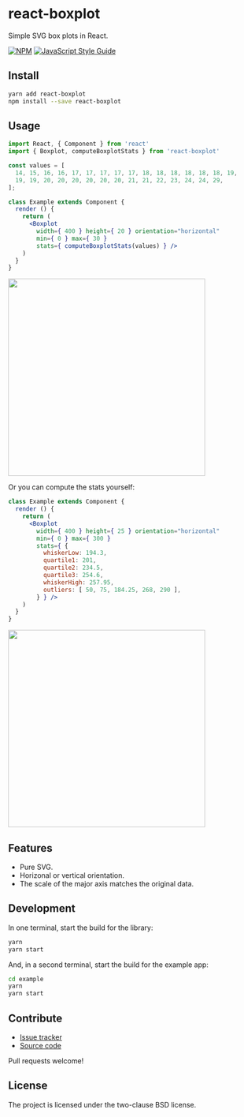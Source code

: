 react-boxplot
=============

Simple SVG box plots in React.

[![NPM](https://img.shields.io/npm/v/react-boxplot.svg)](https://www.npmjs.com/package/react-boxplot) [![JavaScript Style Guide](https://img.shields.io/badge/code_style-standard-brightgreen.svg)](https://standardjs.com)


Install
-------

```bash
yarn add react-boxplot
npm install --save react-boxplot
```


Usage
-----

```jsx
import React, { Component } from 'react'
import { Boxplot, computeBoxplotStats } from 'react-boxplot'

const values = [
  14, 15, 16, 16, 17, 17, 17, 17, 17, 18, 18, 18, 18, 18, 18, 19,
  19, 19, 20, 20, 20, 20, 20, 20, 21, 21, 22, 23, 24, 24, 29,
];

class Example extends Component {
  render () {
    return (
      <Boxplot
        width={ 400 } height={ 20 } orientation="horizontal"
        min={ 0 } max={ 30 }
        stats={ computeBoxplotStats(values) } />
    )
  }
}
```

<img src="https://paulmelnikow.github.io/react-boxplot/example1.png" width="400">

Or you can compute the stats yourself:

```jsx
class Example extends Component {
  render () {
    return (
      <Boxplot
        width={ 400 } height={ 25 } orientation="horizontal"
        min={ 0 } max={ 300 }
        stats={ {
          whiskerLow: 194.3,
          quartile1: 201,
          quartile2: 234.5,
          quartile3: 254.6,
          whiskerHigh: 257.95,
          outliers: [ 50, 75, 184.25, 268, 290 ],
        } } />
    )
  }
}
```

<img src="https://paulmelnikow.github.io/react-boxplot/example2.png" width="400">


Features
--------

- Pure SVG.
- Horizonal or vertical orientation.
- The scale of the major axis matches the original data.


Development
-----------

In one terminal, start the build for the library:

```sh
yarn
yarn start
```

And, in a second terminal, start the build for the example app:

```sh
cd example
yarn
yarn start
```

Contribute
----------

- [Issue tracker][issues]
- [Source code][source]

Pull requests welcome!


License
-------

The project is licensed under the two-clause BSD license.


[issues]: https://github.com/paulmelnikow/react-boxplot/issues
[source]: https://github.com/paulmelnikow/react-boxplot

